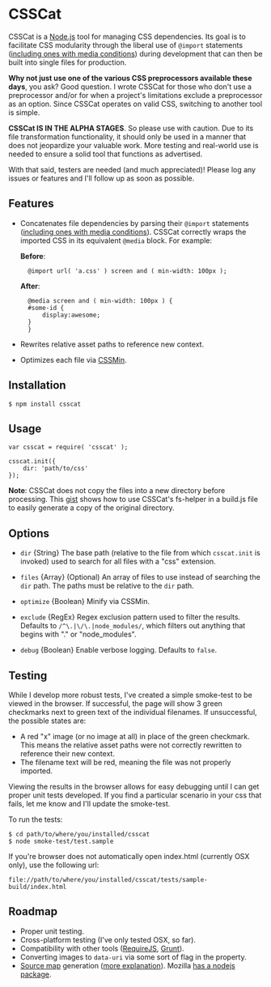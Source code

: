 # CSSCat #

CSSCat is a [Node.js][nodejs] tool for managing CSS dependencies. Its goal is to facilitate CSS modularity through the liberal use of `@import` statements ([including ones with media conditions][mqs]) during development that can then be built into single files for production.

**Why not just use one of the various CSS preprocessors available these days**, you ask? Good question. I wrote CSSCat for those who don't use a preprocessor and/or for when a project's limitations exclude a preprocessor as an option. Since CSSCat operates on valid CSS, switching to another tool is simple.

**CSSCat IS IN THE ALPHA STAGES**. So please use with caution. Due to its file transformation functionality, it should only be used in a manner that does not jeopardize your valuable work. More testing and real-world use is needed to ensure a solid tool that functions as advertised.

With that said, testers are needed (and much appreciated)! Please log any issues or features and I'll follow up as soon as possible.


## Features ##

- Concatenates file dependencies by parsing their `@import` statements ([including ones with media conditions][mqs]). CSSCat correctly wraps the imported CSS in its equivalent `@media` block. For example:

    **Before**:
        
        @import url( 'a.css' ) screen and ( min-width: 100px );


    **After**:

        @media screen and ( min-width: 100px ) {
        #some-id {
            display:awesome;
        }       
        }

- Rewrites relative asset paths to reference new context.
- Optimizes each file via [CSSMin][CSSMin].


## Installation ##

    $ npm install csscat


## Usage ##

    var csscat = require( 'csscat' );
    
    csscat.init({
        dir: 'path/to/css'
    });
    

**Note**: CSSCat does not copy the files into a new directory before processing. This [gist][copy-files] shows how to use CSSCat's fs-helper in a build.js file to easily generate a copy of the original directory.

## Options ##

- `dir` {String} The base path (relative to the file from which `csscat.init` is invoked) used to search for all files with a "css" extension.

- `files` {Array} (Optional) An array of files to use instead of searching the `dir` path. The paths must be relative to the `dir` path.

- `optimize` {Boolean} Minify via CSSMin.

- `exclude` {RegEx} Regex exclusion pattern used to filter the results. Defaults to `/^\.|\/\.|node_modules/`, which filters out anything that begins with "." or "node_modules".

- `debug` {Boolean} Enable verbose logging. Defaults to `false`.


## Testing ##

While I develop more robust tests, I've created a simple smoke-test to be viewed in the browser. If successful, the page will show 3 green checkmarks next to green text of the individual filenames. If unsuccessful, the possible states are:

- A red "x" image (or no image at all) in place of the green checkmark. This means the relative asset paths were not correctly rewritten to reference their new context.
- The filename text will be red, meaning the file was not properly imported.

Viewing the results in the browser allows for easy debugging until I can get proper unit tests developed. If you find a particular scenario in your css that fails, let me know and I'll update the smoke-test. 

To run the tests:

    $ cd path/to/where/you/installed/csscat
    $ node smoke-test/test.sample
    
If you're browser does not automatically open index.html (currently OSX only), use the following url:

    file://path/to/where/you/installed/csscat/tests/sample-build/index.html


## Roadmap ##

- Proper unit testing.
- Cross-platform testing (I've only tested OSX, so far).
- Compatibility with other tools ([RequireJS][requirejs], [Grunt][grunt]).
- Converting images to `data-uri` via some sort of flag in the property.
- [Source map][source-maps-html5rocks] generation ([more explanation][source-maps-snugug]). Mozilla [has a nodejs package][moz-source-map].


[nodejs]: http://nodejs.org/
[mqs]: http://www.w3.org/TR/css3-mediaqueries/#media0
[copy-files]: https://gist.github.com/ryanfitzer/5202101
[CSSMin]: https://github.com/yui/ycssmin
[requirejs]: http://requirejs.org/
[grunt]: http://gruntjs.com/
[data-uri]:https://developer.mozilla.org/en-US/docs/data_URIs
[source-maps-html5rocks]:http://www.html5rocks.com/en/tutorials/developertools/sourcemaps/
[moz-source-map]: https://github.com/mozilla/source-map
[source-maps-snugug]:http://snugug.com/musings/debugging-sass-source-maps

